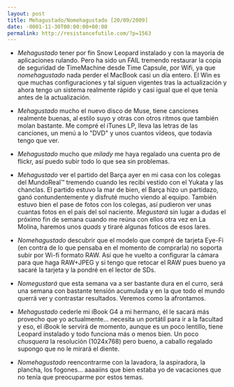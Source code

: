 ```yaml
---
layout: post
title: Mehagustado/Nomehagustado [20/09/2009]
date: -0001-11-30T00:00:00+00:00
permalink: http://resistancefutile.com/?p=1563
---
```

- *Mehagustado* tener por fin Snow Leopard instalado y con la mayoría de aplicaciones rulando. Pero ha sido un FAIL tremendo restaurar la copia de seguridad de TimeMachine desde Time Capsule, por Wifi, ya que *nomehagustado* nada perder el MacBook casi un día entero. El Win es que muchas configuraciones y tal siguen vigentes tras la actualización y ahora tengo un sistema realmente rápido y casi igual que el que tenía antes de la actualización. 

- *Mehagustado* mucho el nuevo disco de Muse, tiene canciones realmente buenas, al estilo suyo y otras con otros ritmos que también molan bastante. Me compré el iTunes LP, lleva las letras de las canciones, un menú a lo "DVD" y unos cuantos vídeos, que todavía tengo que ver.

- *Mehagustado* mucho que _milady_ me haya regalado una cuenta pro de flickr, así puedo subir todo lo que sea sin problemas. 

- *Mehagustado* ver el partido del Barça ayer en mi casa con los colegas del MundoReal&trade; tremendo cuando les recibí vestido con el Yukata y las chanclas. El partido estuvo la mar de bien, el Barça hizo un partidazo, ganó contundentemente y disfruté mucho viendo al equipo. También estuvo bien el pase de fotos con los colegas, así pudieron ver unas cuantas fotos en el país del sol naciente. *Megustará* sin lugar a dudas el próximo fin de semana cuando me reúna con ellos otra vez en La Molina, haremos unos _quads_ y tiraré algunas foticos de esos lares.

- *Nomehagustado* descubrir que el modelo que compré de tarjeta Eye-Fi (en contra de lo que pensaba en el momento de comprarla) no soporta subir por Wi-fi formato RAW. Así que he vuelto a configurar la cámara para que haga RAW+JPEG y si tengo que retocar el RAW pues bueno ya sacaré la tarjeta y la pondré en el lector de SDs. 

- *Nomegustará* que esta semana va a ser bastante dura en el curro, será una semana con bastante tensión acumulada y en la que todo el mundo querrá ver y contrastar resultados. Veremos como la afrontamos.

- *Mehagustado* cederle mi iBook G4 a mi hermano, él le sacará más provecho que yo actualmente... necesita un portátil para ir a la facultad y eso, el iBook le servirá de momento, aunque es un poco lentillo, tiene Leopard instalado y todo funciona más o menos bien. Un poco _chusquera_ la resolución (1024x768) pero bueno, a caballo regalado supongo que no le mirará el diente.

- *Nomehagustado* reencontrarme con la lavadora, la aspiradora, la plancha, los fogones... aaaaiins que bien estaba yo de vacaciones que no tenía que preocuparme por estos temas.
